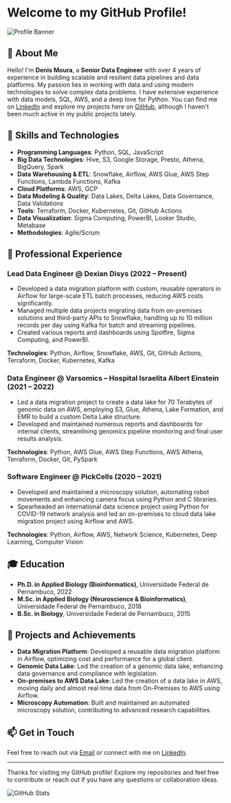 # Welcome to my GitHub Profile!

![Profile Banner](https://github.com/mouradap/banner.jpeg)

## 👋 About Me

Hello! I'm **Denis Moura**, a **Senior Data Engineer** with over 4 years of experience in building scalable and resilient data pipelines and data platforms. My passion lies in working with data and using modern technologies to solve complex data problems. I have extensive experience with data models, SQL, AWS, and a deep love for Python. You can find me on [LinkedIn](https://www.linkedin.com/in/drmoura) and explore my projects here on [GitHub](https://github.com/mouradap), although I haven't been much active in my public projects lately.

## 🚀 Skills and Technologies

- **Programming Languages**: Python, SQL, JavaScript
- **Big Data Technologies**: Hive, S3, Google Storage, Presto, Athena, BigQuery, Spark
- **Data Warehousing & ETL**: Snowflake, Airflow, AWS Glue, AWS Step Functions, Lambda Functions, Kafka
- **Cloud Platforms**: AWS, GCP
- **Data Modeling & Quality**: Data Lakes, Delta Lakes, Data Governance, Data Validations
- **Tools**: Terraform, Docker, Kubernetes, Git, GitHub Actions
- **Data Visualization**: Sigma Computing, PowerBI, Looker Studio, Metabase
- **Methodologies**: Agile/Scrum

## 💼 Professional Experience

### Lead Data Engineer @ Dexian Disys (2022 – Present)
- Developed a data migration platform with custom, reusable operators in Airflow for large-scale ETL batch processes, reducing AWS costs significantly.
- Managed multiple data projects migrating data from on-premises solutions and third-party APIs to Snowflake, handling up to 10 million records per day using Kafka for batch and streaming pipelines.
- Created various reports and dashboards using Spotfire, Sigma Computing, and PowerBI.

**Technologies**: Python, Airflow, Snowflake, AWS, Git, GitHub Actions, Terraform, Docker, Kubernetes, Kafka

### Data Engineer @ Varsomics – Hospital Israelita Albert Einstein (2021 – 2022)
- Led a data migration project to create a data lake for 70 Terabytes of genomic data on AWS, employing S3, Glue, Athena, Lake Formation, and EMR to build a custom Delta Lake structure.
- Developed and maintained numerous reports and dashboards for internal clients, streamlining genomics pipeline monitoring and final user results analysis.

**Technologies**: Python, AWS Glue, AWS Step Functions, AWS Athena, Terraform, Docker, Git, PySpark

### Software Engineer @ PickCells (2020 – 2021)
- Developed and maintained a microscopy solution, automating robot movements and enhancing camera focus using Python and C libraries.
- Spearheaded an international data science project using Python for COVID-19 network analysis and led an on-premises to cloud data lake migration project using Airflow and AWS.

**Technologies**: Python, Airflow, AWS, Network Science, Kubernetes, Deep Learning, Computer Vision

## 🎓 Education

- **Ph.D. in Applied Biology (Bioinformatics)**, Universidade Federal de Pernambuco, 2022
- **M.Sc. in Applied Biology (Neuroscience & Bioinformatics)**, Universidade Federal de Pernambuco, 2018
- **B.Sc. in Biology**, Universidade Federal de Pernambuco, 2015

## 🌟 Projects and Achievements

- **Data Migration Platform**: Developed a reusable data migration platform in Airflow, optimizing cost and performance for a global client.
- **Genomic Data Lake**: Led the creation of a genomic data lake, enhancing data governance and compliance with legislation.
- **On-premises to AWS Data Lake**: Led the creation of a data lake in AWS, moving daily and almost real time data from On-Premises to AWS using Airflow.
- **Microscopy Automation**: Built and maintained an automated microscopy solution, contributing to advanced research capabilities.

## 📫 Get in Touch

Feel free to reach out via [Email](mailto:drmouradap@gmail.com) or connect with me on [LinkedIn](https://www.linkedin.com/in/drmoura).

---

Thanks for visiting my GitHub profile! Explore my repositories and feel free to contribute or reach out if you have any questions or collaboration ideas.

![GitHub Stats](https://github-readme-stats.vercel.app/api?username=mouradap&show_icons=true&theme=radical)
